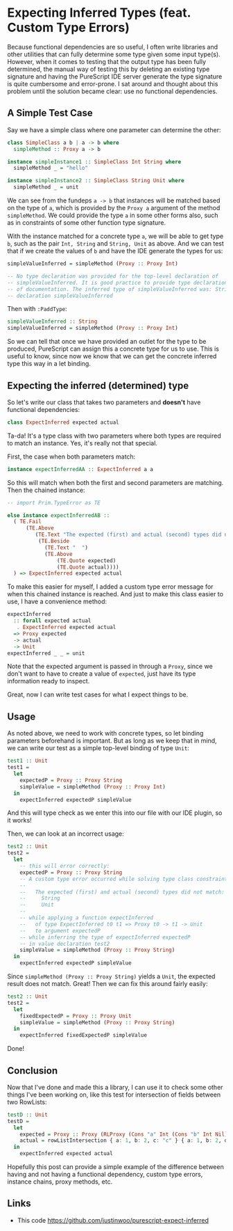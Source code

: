 # Expecting Inferred Types (feat. Custom Type Errors)

Because functional dependencies are so useful, I often write libraries and other utilities that can fully determine some type given some input type(s). However, when it comes to testing that the output type has been fully determined, the manual way of testing this by deleting an existing type signature and having the PureScript IDE server generate the type signature is quite cumbersome and error-prone. I sat around and thought about this problem until the solution became clear: use no functional dependencies.

## A Simple Test Case

Say we have a simple class where one parameter can determine the other:

```hs
class SimpleClass a b | a -> b where
  simpleMethod :: Proxy a -> b

instance simpleInstance1 :: SimpleClass Int String where
  simpleMethod _ = "hello"

instance simpleInstance2 :: SimpleClass String Unit where
  simpleMethod _ = unit
```

We can see from the fundeps `a -> b` that instances will be matched based on the type of `a`, which is provided by the `Proxy a` argument of the method `simpleMethod`. We could provide the type `a` in some other forms also, such as in constraints of some other function type signature.

With the instance matched for a concrete type `a`, we will be able to get type `b`, such as the pair `Int, String` and `String, Unit` as above. And we can test that if we create the values of `b` and have the IDE generate the types for us:

```hs
simpleValueInferred = simpleMethod (Proxy :: Proxy Int)

-- No type declaration was provided for the top-level declaration of
-- simpleValueInferred. It is good practice to provide type declarations as a form
-- of documentation. The inferred type of simpleValueInferred was: String in value
-- declaration simpleValueInferred
```

Then with `:PaddType`:

```hs
simpleValueInferred :: String
simpleValueInferred = simpleMethod (Proxy :: Proxy Int)
```

So we can tell that once we have provided an outlet for the type to be produced, PureScript can assign this a concrete type for us to use. This is useful to know, since now we know that we can get the concrete inferred type this way in a let binding.

## Expecting the inferred (determined) type

So let's write our class that takes two parameters and **doesn't** have functional dependencies:

```hs
class ExpectInferred expected actual
```

Ta-da! It's a type class with two parameters where both types are required to match an instance. Yes, it's really not that special.

First, the case when both parameters match:

```hs
instance expectInferredAA :: ExpectInferred a a
```

So this will match when both the first and second parameters are matching. Then the chained instance:

```hs
-- import Prim.TypeError as TE

else instance expectInferredAB ::
  ( TE.Fail
      (TE.Above
         (TE.Text "The expected (first) and actual (second) types did not match:")
          (TE.Beside
            (TE.Text "  ")
            (TE.Above
                (TE.Quote expected)
                (TE.Quote actual))))
  ) => ExpectInferred expected actual
```

To make this easier for myself, I added a custom type error message for when this chained instance is reached. And just to make this class easier to use, I have a convenience method:

```hs
expectInferred
  :: forall expected actual
   . ExpectInferred expected actual
  => Proxy expected
  -> actual
  -> Unit
expectInferred _ _ = unit
```

Note that the expected argument is passed in through a `Proxy`, since we don't want to have to create a value of `expected`, just have its type information ready to inspect.

Great, now I can write test cases for what I expect things to be.

## Usage

As noted above, we need to work with concrete types, so let binding parameters beforehand is important. But as long as we keep that in mind, we can write our test as a simple top-level binding of type `Unit`:

```hs
test1 :: Unit
test1 =
  let
    expectedP = Proxy :: Proxy String
    simpleValue = simpleMethod (Proxy :: Proxy Int)
  in
    expectInferred expectedP simpleValue
```

And this will type check as we enter this into our file with our IDE plugin, so it works!

Then, we can look at an incorrect usage:

```hs
test2 :: Unit
test2 =
  let
    -- this will error correctly:
    expectedP = Proxy :: Proxy String
    -- A custom type error occurred while solving type class constraints:
    --
    --   The expected (first) and actual (second) types did not match:
    --     String
    --     Unit
    --
    -- while applying a function expectInferred
    --   of type ExpectInferred t0 t1 => Proxy t0 -> t1 -> Unit
    --   to argument expectedP
    -- while inferring the type of expectInferred expectedP
    -- in value declaration test2
    simpleValue = simpleMethod (Proxy :: Proxy String)
  in
    expectInferred expectedP simpleValue
```

Since `simpleMethod (Proxy :: Proxy String)` yields a `Unit`, the expected result does not match. Great! Then we can fix this around fairly easily:

```hs
test2 :: Unit
test2 =
  let
    fixedExpectedP = Proxy :: Proxy Unit
    simpleValue = simpleMethod (Proxy :: Proxy String)
  in
    expectInferred fixedExpectedP simpleValue
```

Done!

## Conclusion

Now that I've done and made this a library, I can use it to check some other things I've been working on, like this test for intersection of fields between two RowLists:

```hs
testD :: Unit
testD =
  let
    expected = Proxy :: Proxy (RLProxy (Cons "a" Int (Cons "b" Int Nil)))
    actual = rowListIntersection { a: 1, b: 2, c: "c" } { a: 1, b: 2, d: "d" }
  in
    expectInferred expected actual
```

Hopefully this post can provide a simple example of the difference between having and not having a functional dependency, custom type errors, instance chains, proxy methods, etc.

## Links

* This code <https://github.com/justinwoo/purescript-expect-inferred>

